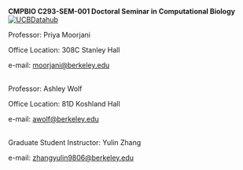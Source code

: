 **CMPBIO C293-SEM-001 Doctoral Seminar in Computational Biology**<br>
[![UCBDatahub](https://img.shields.io/badge/Launch-UCB%20Datahub-blue.svg)](https://biology.datahub.berkeley.edu/hub/user-redirect/git-pull?repo=https%3A%2F%2Fgithub.com%2FCCB293%2FFall-2022&urlpath=lab%2Ftree%2FFall-2022%2F&branch=main)

Professor: Priya Moorjani

Office Location: 308C Stanley Hall

e-mail: moorjani@berkeley.edu<br>
<br>

Professor: Ashley Wolf

Office Location: 81D Koshland Hall

e-mail: awolf@berkeley.edu<br>
<br>


Graduate Student Instructor: Yulin Zhang

e-mail: zhangyulin9806@berkeley.edu
